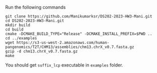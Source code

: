 Run the following commands 
```
git clone https://github.com/Manikumarksr/DS202-2023-HW3-Mani.git
cd DS202-2023-HW3-Mani.git
mkdir build
cd build
cmake -DCMAKE_BUILD_TYPE="Release" -DCMAKE_INSTALL_PREFIX=$PWD ..
cd ../examples
wget https://s3-us-west-2.amazonaws.com/human-pangenomics/T2T/CHM13/assemblies/chm13.chrX_v0.7.fasta.gz
gzip -d chm13.chrX_v0.7.fasta.gz
make
```

You should get `suffix_lcp` executable in `examples` folder.


